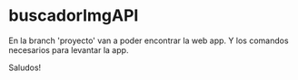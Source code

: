 # buscadorImgAPI
En la branch 'proyecto' van a poder encontrar la web app.
Y los comandos necesarios para levantar la app.

Saludos!
